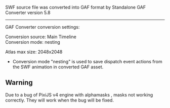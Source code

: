 SWF source file was converted into GAF format by Standalone GAF Converter version 5.8

<hr>

GAF Converter conversion settings:

Conversion source: Main Timeline<br>
Conversion mode: nesting

Atlas max size: 2048x2048

* Conversion mode "nesting" is used to save dispatch event actions from the SWF animation in converted GAF asset.

Warning
-----------------

Due to a bug of PixiJS v4 engine with alphamasks , masks not working correctly. They will work when the bug will be fixed.